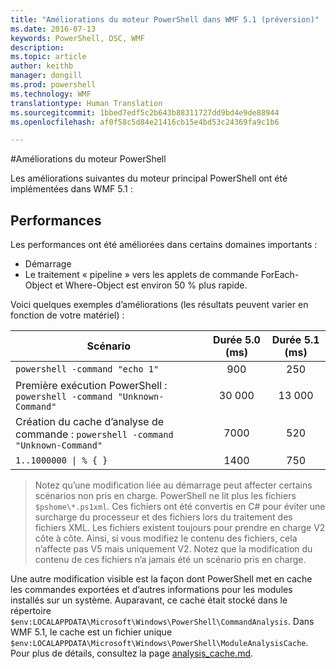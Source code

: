 ```yaml
---
title: "Améliorations du moteur PowerShell dans WMF 5.1 (préversion)"
ms.date: 2016-07-13
keywords: PowerShell, DSC, WMF
description: 
ms.topic: article
author: keithb
manager: dongill
ms.prod: powershell
ms.technology: WMF
translationtype: Human Translation
ms.sourcegitcommit: 1bbed7edf5c2b643b88311727dd9bd4e9de88944
ms.openlocfilehash: af0f58c5d84e21416cb15e4bd53c24369fa9c1b6

---
```


#Améliorations du moteur PowerShell

Les améliorations suivantes du moteur principal PowerShell ont été implémentées dans WMF 5.1 :


## Performances ##

Les performances ont été améliorées dans certains domaines importants :

- Démarrage
- Le traitement « pipeline » vers les applets de commande ForEach-Object et Where-Object est environ 50 % plus rapide. 

Voici quelques exemples d’améliorations (les résultats peuvent varier en fonction de votre matériel) : 

| Scénario | Durée 5.0 (ms) | Durée 5.1 (ms) |
| -------- | :---------------: | :---------------: |
| `powershell -command "echo 1"` | 900 | 250 |
| Première exécution PowerShell : `powershell -command "Unknown-Command"` | 30 000 | 13 000 |
| Création du cache d’analyse de commande : `powershell -command "Unknown-Command"` | 7000 | 520 |
| <code>1..1000000 &#124; % { }</code> | 1400 | 750 |
  
> Notez qu’une modification liée au démarrage peut affecter certains scénarios non pris en charge. PowerShell ne lit plus les fichiers `$pshome\*.ps1xml`. Ces fichiers ont été convertis en C# pour éviter une surcharge du processeur et des fichiers lors du traitement des fichiers XML. Les fichiers existent toujours pour prendre en charge V2 côte à côte. Ainsi, si vous modifiez le contenu des fichiers, cela n’affecte pas V5 mais uniquement V2. Notez que la modification du contenu de ces fichiers n’a jamais été un scénario pris en charge.

Une autre modification visible est la façon dont PowerShell met en cache les commandes exportées et d’autres informations pour les modules installés sur un système. Auparavant, ce cache était stocké dans le répertoire `$env:LOCALAPPDATA\Microsoft\Windows\PowerShell\CommandAnalysis`. Dans WMF 5.1, le cache est un fichier unique `$env:LOCALAPPDATA\Microsoft\Windows\PowerShell\ModuleAnalysisCache`.
Pour plus de détails, consultez la page [analysis_cache.md]().



<!--HONumber=Jul16_HO5-->



